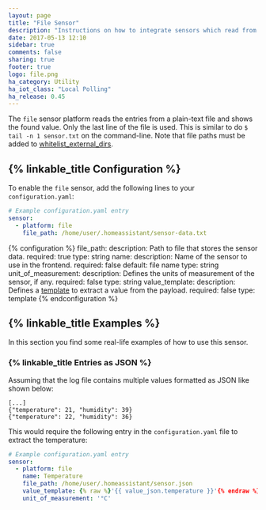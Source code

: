 ```yaml
---
layout: page
title: "File Sensor"
description: "Instructions on how to integrate sensors which read from files into Home Assistant."
date: 2017-05-13 12:10
sidebar: true
comments: false
sharing: true
footer: true
logo: file.png
ha_category: Utility
ha_iot_class: "Local Polling"
ha_release: 0.45
---
```


The `file` sensor platform reads the entries from a plain-text file and shows the found value. Only the last line of the file is used. This is similar to do `$ tail -n 1 sensor.txt` on the command-line. Note that file paths must be added to [whitelist_external_dirs](/docs/configuration/basic/).

## {% linkable_title Configuration %}

To enable the `file` sensor, add the following lines to your `configuration.yaml`:

```yaml
# Example configuration.yaml entry
sensor:
  - platform: file
    file_path: /home/user/.homeassistant/sensor-data.txt
```

{% configuration %}
file_path:
  description: Path to file that stores the sensor data.
  required: true
  type: string
name:
  description: Name of the sensor to use in the frontend.
  required: false
  default: file name
  type: string
unit_of_measurement:
  description: Defines the units of measurement of the sensor, if any.
  required: false
  type: string
value_template:
  description: Defines a [template](/docs/configuration/templating/#processing-incoming-data) to extract a value from the payload.
  required: false
  type: template
{% endconfiguration %}

## {% linkable_title Examples %}

In this section you find some real-life examples of how to use this sensor.

### {% linkable_title Entries as JSON %}

Assuming that the log file contains multiple values formatted as JSON like shown below:

```text
[...]
{"temperature": 21, "humidity": 39}
{"temperature": 22, "humidity": 36}
```

This would require the following entry in the `configuration.yaml` file to extract the temperature:

```yaml
# Example configuration.yaml entry
sensor:
  - platform: file
    name: Temperature
    file_path: /home/user/.homeassistant/sensor.json
    value_template: {% raw %}'{{ value_json.temperature }}'{% endraw %}
    unit_of_measurement: '°C'
```
